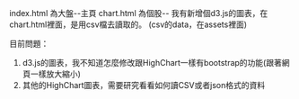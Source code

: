 index.html 為大盤--主頁
chart.html 為個股--
我有新增個d3.js的圖表，在chart.html裡面，是用csv檔去讀取的。
(csv的data，在assets裡面)

目前問題：
1.  d3.js的圖表，我不知道怎麼修改跟HighChart一樣有bootstrap的功能(跟著網頁一樣放大縮小)
2.  其他的HighChart圖表，需要研究看看如何讀CSV或者json格式的資料

